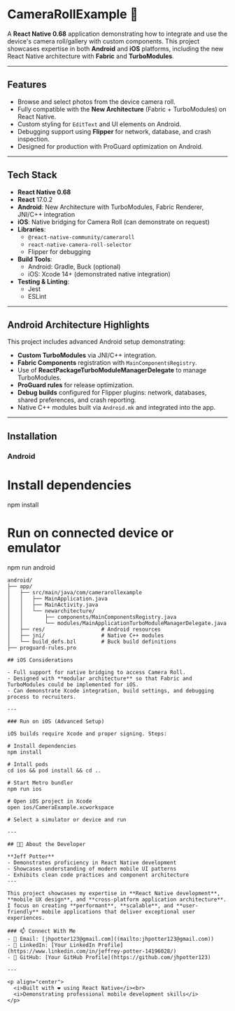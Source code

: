 # CameraRollExample 📸

A **React Native 0.68** application demonstrating how to integrate and use the device's camera roll/gallery with custom components. This project showcases expertise in both **Android** and **iOS** platforms, including the new React Native architecture with **Fabric** and **TurboModules**.

---

## Features

- Browse and select photos from the device camera roll.
- Fully compatible with the **New Architecture** (Fabric + TurboModules) on React Native.
- Custom styling for `EditText` and UI elements on Android.
- Debugging support using **Flipper** for network, database, and crash inspection.
- Designed for production with ProGuard optimization on Android.

---

## Tech Stack

- **React Native 0.68**
- **React** 17.0.2
- **Android**: New Architecture with TurboModules, Fabric Renderer, JNI/C++ integration
- **iOS**: Native bridging for Camera Roll (can demonstrate on request)
- **Libraries**:
  - `@react-native-community/cameraroll`
  - `react-native-camera-roll-selector`
  - Flipper for debugging
- **Build Tools**:
  - Android: Gradle, Buck (optional)
  - iOS: Xcode 14+ (demonstrated native integration)
- **Testing & Linting**:
  - Jest
  - ESLint

---

## Android Architecture Highlights

This project includes advanced Android setup demonstrating:

- **Custom TurboModules** via JNI/C++ integration.
- **Fabric Components** registration with `MainComponentsRegistry`.
- Use of **ReactPackageTurboModuleManagerDelegate** to manage TurboModules.
- **ProGuard rules** for release optimization.
- **Debug builds** configured for Flipper plugins: network, databases, shared preferences, and crash reporting.
- Native C++ modules built via `Android.mk` and integrated into the app.

---

## Installation

### Android

# Install dependencies
npm install

# Run on connected device or emulator
npm run android

```
android/
├── app/
│   ├── src/main/java/com/camerarollexample
│   │   ├── MainApplication.java
│   │   ├── MainActivity.java
│   │   └── newarchitecture/
│   │       ├── components/MainComponentsRegistry.java
│   │       └── modules/MainApplicationTurboModuleManagerDelegate.java
│   ├── res/                  # Android resources
│   ├── jni/                  # Native C++ modules
│   └── build_defs.bzl        # Buck build definitions
├── proguard-rules.pro

## iOS Considerations

- Full support for native bridging to access Camera Roll.
- Designed with **modular architecture** so that Fabric and TurboModules could be implemented for iOS.
- Can demonstrate Xcode integration, build settings, and debugging process to recruiters.

---

### Run on iOS (Advanced Setup)

iOS builds require Xcode and proper signing. Steps:

# Install dependencies
npm install

# Intall pods
cd ios && pod install && cd ..

# Start Metro bundler
npm run ios

# Open iOS project in Xcode
open ios/CameraExample.xcworkspace

# Select a simulator or device and run

---

## 👨‍💻 About the Developer

**Jeff Potter**
- Demonstrates proficiency in React Native development
- Showcases understanding of modern mobile UI patterns
- Exhibits clean code practices and component architecture
---

This project showcases my expertise in **React Native development**, **mobile UX design**, and **cross-platform application architecture**. I focus on creating **performant**, **scalable**, and **user-friendly** mobile applications that deliver exceptional user experiences.

### 📫 Connect With Me
- 📧 Email: [jhpotter123@gmail.com]((mailto:jhpotter123@gmail.com))
- 💼 LinkedIn: [Your LinkedIn Profile](https://www.linkedin.com/in/jeffrey-potter-14196028/)
- 🐙 GitHub: [Your GitHub Profile](https://github.com/jhpotter123)

---

<p align="center">
  <i>Built with ❤️ using React Native</i><br>
  <i>Demonstrating professional mobile development skills</i>
</p>

